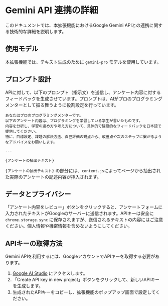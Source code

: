 # Gemini API 連携の詳細

このドキュメントでは、本拡張機能におけるGoogle Gemini APIとの連携に関する技術的な詳細を説明します。

## 使用モデル

本拡張機能では、テキスト生成のために `gemini-pro` モデルを使用しています。

## プロンプト設計

APIに対して、以下のプロンプト（指示文）を送信し、アンケート内容に対するフィードバックを生成させています。プロンプトは、AIがプロのプログラミングメンターとして振る舞うように役割設定を行っています。

```text
あなたはプロのプログラミングメンターです。
以下のアンケート内容は、プログラミングを学習している学生が書いたものです。
内容を分析し、学習の進め方や考え方について、具体的で建設的なフィードバックを日本語で提供してください。
特に、目標設定、課題の解決方法、自己評価の観点から、改善点や次のステップに繋がるようなアドバイスをお願いします。

---

{アンケートの抽出テキスト}
```

`{アンケートの抽出テキスト}` の部分には、`content.js`によってページから抽出された実際のアンケートの記述内容が挿入されます。

## データとプライバシー

「アンケート内容をレビュー」ボタンをクリックすると、アンケートフォームに入力されたテキストがGoogleのサーバーに送信されます。APIキーは安全に `chrome.storage.sync` に保存されますが、送信されるテキストの内容にはご注意ください。個人情報や機密情報を含めないようにしてください。

## APIキーの取得方法

Gemini APIを利用するには、GoogleアカウントでAPIキーを取得する必要があります。

1.  [Google AI Studio](https://aistudio.google.com/app/apikey) にアクセスします。
2.  「Create API key in new project」ボタンをクリックして、新しいAPIキーを生成します。
3.  生成されたAPIキーをコピーし、拡張機能のポップアップ画面で設定してください。

